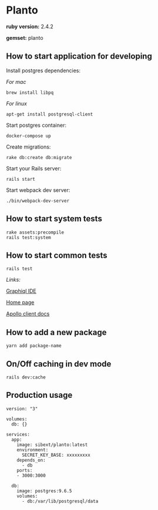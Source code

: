 # Planto

**ruby version:** 2.4.2

**gemset:** planto

## How to start application for developing

Install postgres dependencies:

_For mac_

```
brew install libpq
```

_For linux_

```
apt-get install postgresql-client
```

Start postgres container:

```
docker-compose up
```

Create migrations:

```
rake db:create db:migrate
```

Start your Rails server:

```
rails start
```

Start webpack dev server:

```
./bin/webpack-dev-server

```

## How to start system tests

```
rake assets:precompile
rails test:system
```

## How to start common tests

```
rails test
```

_Links:_

[Graphiql IDE](http://localhost:3000/graphiql)

[Home page](http://localhost:3000/graphiql)

[Apollo client docs](https://www.apollographql.com/docs/react/basics/queries.html)


## How to add a new package

```
yarn add package-name
```

## On/Off caching in dev mode
```
rails dev:cache
```

## Production usage

```
version: "3"

volumes:
  db: {}

services:
  app:
    image: sibext/planto:latest
    environment:
      SECRET_KEY_BASE: xxxxxxxxx
    depends_on:
      - db
    ports:
    - 3000:3000

  db:
    image: postgres:9.6.5
    volumes:
      - db:/var/lib/postgresql/data
```